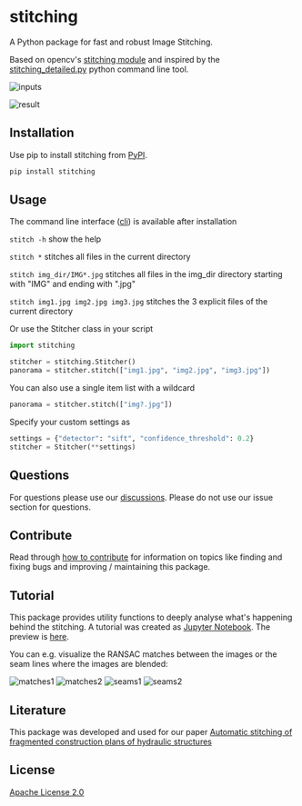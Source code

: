 # stitching

A Python package for fast and robust Image Stitching.

Based on opencv's [stitching
module](https://github.com/opencv/opencv/tree/4.x/modules/stitching)
and inspired by the
[stitching_detailed.py](https://github.com/opencv/opencv/blob/4.x/samples/python/stitching_detailed.py)
python command line tool.

![inputs](https://github.com/lukasalexanderweber/stitching_tutorial/blob/master/docs/static_files/inputs.png?raw=true)

![result](https://github.com/lukasalexanderweber/stitching_tutorial/blob/master/docs/static_files/panorama.png?raw=true)

## Installation

Use pip to install stitching from
[PyPI](https://pypi.org/project/stitching/).

```bash
pip install stitching
```

## Usage

The command line interface
([cli](https://github.com/lukasalexanderweber/stitching/tree/main/stitching/cli/stitch.py))
is available after installation

`stitch -h`               show the help

`stitch *`                stitches all files in the current directory

`stitch img_dir/IMG*.jpg` stitches all files in the img_dir directory
starting with "IMG" and ending with ".jpg"

`stitch img1.jpg img2.jpg img3.jpg`
stitches the 3 explicit files of the current directory

Or use the Stitcher class in your script

```python
import stitching

stitcher = stitching.Stitcher()
panorama = stitcher.stitch(["img1.jpg", "img2.jpg", "img3.jpg"])
```

You can also use a single item list with a wildcard

```python
panorama = stitcher.stitch(["img?.jpg"])
```

Specify your custom settings as

```python
settings = {"detector": "sift", "confidence_threshold": 0.2}
stitcher = Stitcher(**settings)
```

## Questions

For questions please use our [discussions](https://github.com/OpenStitching/stitching/discussions). Please do not use our issue section for questions.

## Contribute

Read through [how to contribute](CONTRIBUTING.md) for information on topics like finding and fixing bugs and improving / maintaining this package.

## Tutorial

This package provides utility functions to deeply analyse what's
happening behind the stitching. A tutorial was created as [Jupyter
Notebook](https://github.com/lukasalexanderweber/stitching_tutorial). The
preview is
[here](https://github.com/lukasalexanderweber/stitching_tutorial/blob/master/docs/Stitching%20Tutorial.md).

You can e.g. visualize the RANSAC matches between the images or the
seam lines where the images are blended:

![matches1](https://github.com/lukasalexanderweber/stitching_tutorial/blob/master/docs/static_files/matches1.png?raw=true)
![matches2](https://github.com/lukasalexanderweber/stitching_tutorial/blob/master/docs/static_files/matches2.png?raw=true)
![seams1](https://github.com/lukasalexanderweber/stitching_tutorial/blob/master/docs/static_files/seams1.png?raw=true)
![seams2](https://github.com/lukasalexanderweber/stitching_tutorial/blob/master/docs/static_files/seams2.png?raw=true)

## Literature

This package was developed and used for our paper [Automatic stitching
of fragmented construction plans of hydraulic
structures](https://doi.org/10.1002/bate.202200010 "Automatic
stitching of fragmented construction plans of hydraulic structures")

## License

[Apache License
2.0](https://github.com/lukasalexanderweber/lir/blob/main/LICENSE)
